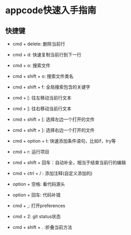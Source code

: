 # appcode快速入手指南

## 快捷键

- cmd + delete: 删除当前行
- cmd + d: 快速复制当前行到下一行
- cmd + o: 搜索文件
- cmd + shift + o: 搜索文件类名
- cmd + shift + f: 全局搜索包含的关键字
- cmd + [:  往左移动当前行文本 
- cmd + ]:  往右移动当前行文本 
- cmd + shift + [: 选择左边一个打开的文件
- cmd + shift + ]: 选择右边一个打开的文件
- cmd + option + t: 快速添加条件语句，比如if，try等
- cmd + r: 运行项目
- cmd + shift + 回车：自动补全，相当于结束当前行的编辑
- cmd + ctrl + / : 添加注释(自定义添加的)

- option + 空格: 看代码源头
- option + 回车: 代码补错

- cmd + ,: 打开preferences

- cmd + 2: git status状态
- cmd + shift + . :折叠当前方法